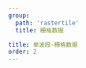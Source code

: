```yaml
---
group:
  path: 'rastertile'
  title: 栅格数据

title: 单波段-栅格数据
order: 2
---
```

<code src="./demos/rasterData.tsx"></code>